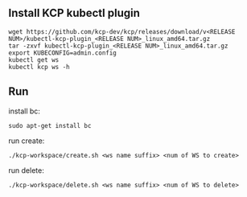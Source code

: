 ## Install KCP kubectl plugin
```shell
wget https://github.com/kcp-dev/kcp/releases/download/v<RELEASE NUM>/kubectl-kcp-plugin_<RELEASE NUM>_linux_amd64.tar.gz
tar -zxvf kubectl-kcp-plugin_<RELEASE NUM>_linux_amd64.tar.gz
export KUBECONFIG=admin.config
kubectl get ws
kubectl kcp ws -h
```

## Run
install bc:
```shell
sudo apt-get install bc
```
run create:
```shell
./kcp-workspace/create.sh <ws name suffix> <num of WS to create>
```
run delete:
```shell
./kcp-workspace/delete.sh <ws name suffix> <num of WS to delete>
```
